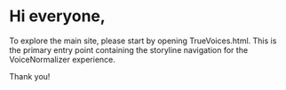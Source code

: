 # Hi everyone,

To explore the main site, please start by opening TrueVoices.html. 
This is the primary entry point containing the storyline navigation for the VoiceNormalizer experience.

Thank you!
